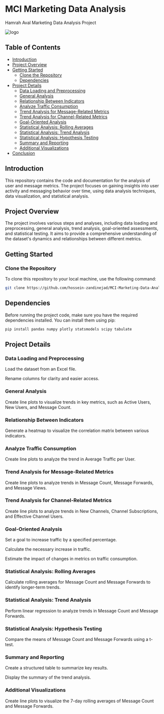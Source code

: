 # MCI Marketing Data Analysis
Hamrah Aval Marketing Data Analysis Project

![logo](plots/logo)

## Table of Contents
- [Introduction](#introduction)
- [Project Overview](#project-overview)
- [Getting Started](#getting-started)
  - [Clone the Repository](#clone-the-repository)
  - [Dependencies](#dependencies)
- [Project Details](#project-details)
  - [Data Loading and Preprocessing](#data-loading-and-preprocessing)
  - [General Analysis](#general-analysis)
  - [Relationship Between Indicators](#relationship-between-indicators)
  - [Analyze Traffic Consumption](#analyze-traffic-consumption)
  - [Trend Analysis for Message-Related Metrics](#trend-analysis-for-message-related-metrics)
  - [Trend Analysis for Channel-Related Metrics](#trend-analysis-for-channel-related-metrics)
  - [Goal-Oriented Analysis](#goal-oriented-analysis)
  - [Statistical Analysis: Rolling Averages](#statistical-analysis-rolling-averages)
  - [Statistical Analysis: Trend Analysis](#statistical-analysis-trend-analysis)
  - [Statistical Analysis: Hypothesis Testing](#statistical-analysis-hypothesis-testing)
  - [Summary and Reporting](#summary-and-reporting)
  - [Additional Visualizations](#additional-visualizations)
- [Conclusion](#conclusion)

## Introduction
This repository contains the code and documentation for the analysis of user and message metrics. The project focuses on gaining insights into user activity and messaging behavior over time, using data analysis techniques, data visualization, and statistical analysis.

## Project Overview
The project involves various steps and analyses, including data loading and preprocessing, general analysis, trend analysis, goal-oriented assessments, and statistical testing. It aims to provide a comprehensive understanding of the dataset's dynamics and relationships between different metrics.

## Getting Started

### Clone the Repository
To clone this repository to your local machine, use the following command:

```bash
git clone https://github.com/hossein-zandinejad/MCI-Marketing-Data-Analysis.git
```
## Dependencies

Before running the project code, make sure you have the required dependencies installed. You can install them using pip:

```bash
pip install pandas numpy plotly statsmodels scipy tabulate
```

## Project Details

### Data Loading and Preprocessing

Load the dataset from an Excel file.

Rename columns for clarity and easier access.

### General Analysis

Create line plots to visualize trends in key metrics, such as Active Users, New Users, and Message Count.

### Relationship Between Indicators

Generate a heatmap to visualize the correlation matrix between various indicators.

### Analyze Traffic Consumption

Create line plots to analyze the trend in Average Traffic per User.

### Trend Analysis for Message-Related Metrics

Create line plots to analyze trends in Message Count, Message Forwards, and Message Views.

### Trend Analysis for Channel-Related Metrics

Create line plots to analyze trends in New Channels, Channel Subscriptions, and Effective Channel Users.

### Goal-Oriented Analysis

Set a goal to increase traffic by a specified percentage.

Calculate the necessary increase in traffic.

Estimate the impact of changes in metrics on traffic consumption.

### Statistical Analysis: Rolling Averages

Calculate rolling averages for Message Count and Message Forwards to identify longer-term trends.

### Statistical Analysis: Trend Analysis

Perform linear regression to analyze trends in Message Count and Message Forwards.

### Statistical Analysis: Hypothesis Testing

Compare the means of Message Count and Message Forwards using a t-test.

### Summary and Reporting
Create a structured table to summarize key results.

Display the summary of the trend analysis.

### Additional Visualizations

Create line plots to visualize the 7-day rolling averages of Message Count and Message Forwards.

